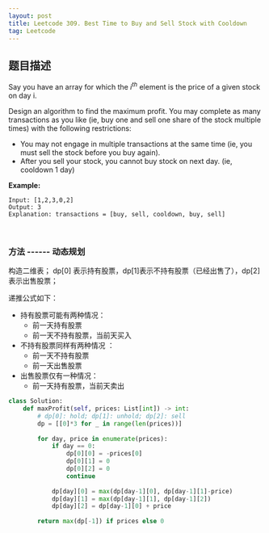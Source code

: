 ```yaml
---
layout: post
title: Leetcode 309. Best Time to Buy and Sell Stock with Cooldown
tag: Leetcode
---
```


## 题目描述
Say you have an array for which the $i^{th}$ element is the price of a given stock on day i.

Design an algorithm to find the maximum profit. You may complete as many transactions as you like (ie, buy one and sell one share of the stock multiple times) with the following restrictions:
* You may not engage in multiple transactions at the same time (ie, you must sell the stock before you buy again).
* After you sell your stock, you cannot buy stock on next day. (ie, cooldown 1 day) 

__Example:__
```
Input: [1,2,3,0,2]
Output: 3
Explanation: transactions = [buy, sell, cooldown, buy, sell]
```

&nbsp;

### 方法 ------ 动态规划
构造二维表； dp[0] 表示持有股票，dp[1]表示不持有股票（已经出售了），dp[2]表示出售股票；

递推公式如下：
* 持有股票可能有两种情况：
   *  前一天持有股票
   *  前一天不持有股票，当前天买入
* 不持有股票同样有两种情况 ：
   *  前一天不持有股票
   *  前一天出售股票
* 出售股票仅有一种情况：
   * 前一天持有股票，当前天卖出 

```python
class Solution:
    def maxProfit(self, prices: List[int]) -> int:
        # dp[0]: hold; dp[1]: unhold; dp[2]: sell
        dp = [[0]*3 for _ in range(len(prices))]
        
        for day, price in enumerate(prices):
            if day == 0:
                dp[0][0] = -prices[0]
                dp[0][1] = 0
                dp[0][2] = 0
                continue
            
            dp[day][0] = max(dp[day-1][0], dp[day-1][1]-price)
            dp[day][1] = max(dp[day-1][1], dp[day-1][2])
            dp[day][2] = dp[day-1][0] + price
            
        return max(dp[-1]) if prices else 0
```

